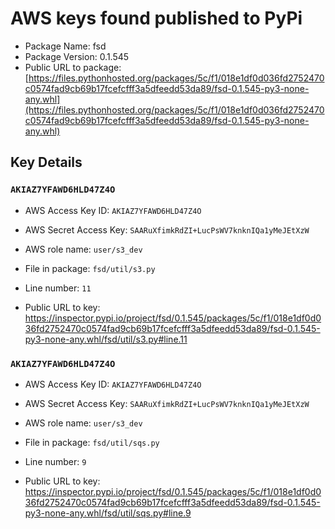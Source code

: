 # AWS keys found published to PyPi

* Package Name: fsd
* Package Version: 0.1.545
* Public URL to package: [https://files.pythonhosted.org/packages/5c/f1/018e1df0d036fd2752470c0574fad9cb69b17fcefcfff3a5dfeedd53da89/fsd-0.1.545-py3-none-any.whl](https://files.pythonhosted.org/packages/5c/f1/018e1df0d036fd2752470c0574fad9cb69b17fcefcfff3a5dfeedd53da89/fsd-0.1.545-py3-none-any.whl)

## Key Details

### `AKIAZ7YFAWD6HLD47Z4O`

* AWS Access Key ID: `AKIAZ7YFAWD6HLD47Z4O`
* AWS Secret Access Key: `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` 
* AWS role name: `user/s3_dev`
* File in package: `fsd/util/s3.py`
* Line number: `11`

* Public URL to key: https://inspector.pypi.io/project/fsd/0.1.545/packages/5c/f1/018e1df0d036fd2752470c0574fad9cb69b17fcefcfff3a5dfeedd53da89/fsd-0.1.545-py3-none-any.whl/fsd/util/s3.py#line.11



### `AKIAZ7YFAWD6HLD47Z4O`

* AWS Access Key ID: `AKIAZ7YFAWD6HLD47Z4O`
* AWS Secret Access Key: `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` 
* AWS role name: `user/s3_dev`
* File in package: `fsd/util/sqs.py`
* Line number: `9`

* Public URL to key: https://inspector.pypi.io/project/fsd/0.1.545/packages/5c/f1/018e1df0d036fd2752470c0574fad9cb69b17fcefcfff3a5dfeedd53da89/fsd-0.1.545-py3-none-any.whl/fsd/util/sqs.py#line.9


